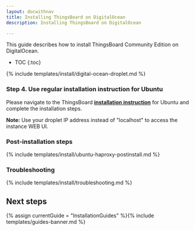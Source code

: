 ```yaml
---
layout: docwithnav
title: Installing ThingsBoard on DigitalOcean 
description: Installing ThingsBoard on DigitalOcean

---
```


This guide describes how to install ThingsBoard Community Edition on DigitalOcean. 

* TOC
{:toc}

{% include templates/install/digital-ocean-droplet.md %} 

### Step 4. Use regular installation instruction for Ubuntu

Please navigate to the ThingsBoard [**installation instruction**](/thingsboard-learning/docs/user-guide/install/ubuntu/) 
for Ubuntu and complete the installation steps.

**Note:** Use your droplet IP address instead of "localhost" to access the instance WEB UI.

### Post-installation steps

{% include templates/install/ubuntu-haproxy-postinstall.md %}

### Troubleshooting

{% include templates/install/troubleshooting.md %}

## Next steps

{% assign currentGuide = "InstallationGuides" %}{% include templates/guides-banner.md %}




